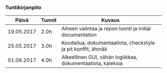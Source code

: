 ### Tuntikirjanpito
Päivä | Tunnit | Kuvaus
--------------- | ----- | ------
19.05.2017 | 2.0h | Aiheen valintaa ja repon luonti ja initial documentation
25.05.2017 | 3.0h | Koodailua, dokumentaatiota, checkstyle ja pit konffit, ähinää
01.06.2017 | 4.0h | Alkeellinen GUI, vähän logiikkaa, dokumentaatiota, kaleksia